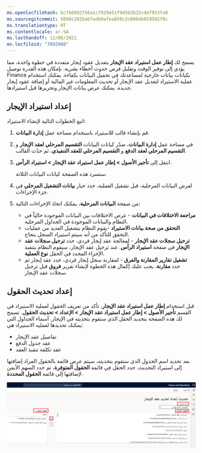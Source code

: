 ```yaml
---
ms.openlocfilehash: 6c7b0992756a1c7929451f945b3b22cdef953fa0
ms.sourcegitcommit: 5808c282bab7adb0afea850c2c8964b859502f8c
ms.translationtype: HT
ms.contentlocale: ar-SA
ms.lasthandoff: 12/06/2021
ms.locfileid: "7892960"
---
```

يسمح لك **إطار عمل استيراد عقد الإيجار** بتعديل عقود إيجار متعددة في خطوة واحدة، مما يؤدي إلى توفير الوقت وتقليل فرص حدوث أخطاء بشرية. بإمكان هذه القدرة توصيل Finance بكيانات بيانات خارجية لمساعدتك في تحميل البيانات بكفاءة. يمكنك استخدام عملية الاستيراد لتعديل عقد الإيجار أو تحديث المعلومات غير المالية أو إضافة عقود إيجار جديدة. يمكنك عرض بيانات الإيجار وتحريرها قبل استيرادها.

## <a name="lease-import-setup"></a>إعداد استيراد الإيجار
اتبع الخطوات التالية لإنشاء الاستيراد:

1. قم بإنشاء قالب للاستيراد باستخدام مساحة عمل **إدارة البيانات**.
2. في مساحة عمل **إدارة البيانات**، صدّر كيانات البيانات **التقسيم المرحلي لعقد الإيجار** و **التقسيم المرحلي لعقد الدفع** و **التقسيم المرحلي للعقد التنفيذي**، ثم حدّث القالب.
3. انتقل إلى **تأجير الأصول > إطار عمل استيراد عقد الإيجار > استيراد الرأس**. 

   ستسرد هذه الصفحة كيانات البيانات الثلاثة.

4. لعرض البيانات المرحلية، قبل تشغيل العملية، حدد خيار **بيانات التشغيل المرحلي** في جزء الإجراءات.
5. من صفحة **البيانات المرحلية**، يمكنك اتخاذ الإجراءات التالية:

   - **مراجعة الاختلافات في البيانات** - عرض الاختلافات بين البيانات الموجودة حالياً في النظام والبيانات الموجودة في الجداول المرحلية. 
   - **التحقق من صحة بيانات الاستيراد** -يقوم النظام بتشغيل العديد من عمليات التحقق للتأكد من أنه سيتم استيراد السجل بنجاح.
   - **ترحيل سجلات عقد الإيجار** - لمعالجة عقد إيجار فردي، حدد **ترحيل سجلات عقد الإيجار** في صفحة **استيراد الرأس**. عند ترحيل عقد الإيجار، سيقوم النظام بتنفيذ الإجراء المحدد في الحقل **نوع العملية**.
   - **تشغيل تقارير المقارنة والفرق** - لمقارنة سجل إيجار فردي، حدد عقد إيجار ثم حدد **مقارنة**. يجب عليك إكمال هذه الخطوة لإنشاء تقرير **فروق** قبل ترحيل سجلات عقد الإيجار. 

## <a name="set-up-update-fields"></a>إعداد تحديث الحقول
قبل استخدام **إطار عمل استيراد عقد الإيجار**، تأكد من تعريف الحقول لعملية الاستيراد في القسم **تأجير الأصول > إطار عمل استيراد عقد الإيجار > الإعداد > تحديث الحقول**. تسمح لك هذه الصفحة بتحديد الحقل الذي ستقوم بتحديثه في الإيجار.
أسماء الجداول التي يمكنك تحديدها لعمليه الاستيراد هي:

- تفاصيل عقد الإيجار
- عقد جدول الدفع
- عقد تكلفة تنفيذ العقد

بعد تحديد اسم الجدول الذي ستقوم بتحديثه، سيتم عرض قائمة بالحقول المراد إضافتها إلى استيراد التحديث. حدد الحقل في قائمة **الحقول المتوفرة**، ثم حدد السهم الأيمن لإضافتها إلى قائمة **الحقول المحددة**.

![لقطة شاشة لصفحة إعداد تحديد تحديث الإيجار.](../media/update-lease-selection-setup.png)

